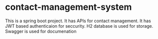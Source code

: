 # contact-management-system

This is a spring boot project. 
It has APIs for contact management. 
It has JWT based authenticaion for seccurity. 
H2 database is used for storage.
Swagger is used for documenation
